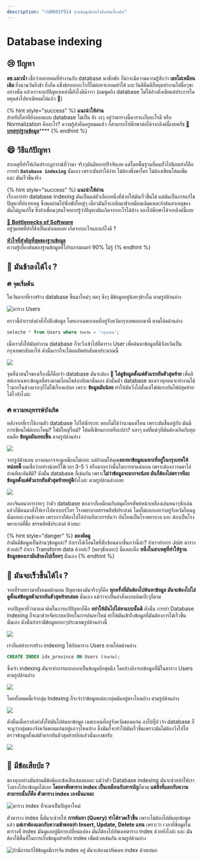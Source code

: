 ```yaml
---
description: "\U0001F914 ฐานข้อมูลช้าทำไงดีฉบับเบื้องต้น"
---
```


# Database indexing

## **😢 ปัญหา**

**ดช.แมวน้ำ** เชื่อว่าหลายคนที่ทำงานกับ database มาซักพัก ก็น่าจะมีความความรู้สึกว่า **เธอไม่เหมือนเดิม** ยิ่งนานวันยิ่งช้า ยิ่งอืด แข็งข้อบอกอะไรก็ไม่ค่อยจะยอมทำให้ และวันดีคืนดีก็หยุดทำงานไปดื้อๆซะอย่างนั้น แล้วเราจะแก้ปัญหาเหล่านี้ยังไงดีน๊าาาา \(ผมพูดถึง database ไม่ได้อ้างถึงเมียแต่ประการใด หยุดส่งไปหาเมียผมได้แล้ว 🤕\)

{% hint style="success" %}
**แนะนำให้อ่าน**  
สำหรับใครที่ยังออกแบบ database ไม่เป็น ยัง งงๆ อยู่ว่าตารางนี้ควรจะเก็บอะไรดี หรือ Normalization คืออะไร? ความรู้ส่งคืนครูหมดแล้ว ก็สามารถไปศึกษาต่อได้จากลิงค์นี้เบยครัช [👶 **บทสรุปฐานข้อมูล**](https://www.saladpuk.com/beginner-1/database-design)\*\*\*\*
{% endhint %}

## 😄 วิธีแก้ปัญหา

สาเหตุที่ทำให้เกิดปรากฎการณ์ที่ว่ามา จริงๆมันมีหลายปัจจัยเลย แต่โดยพื้นฐานที่คนทั่วไปนิยมทำก็คือการทำ **`Database indexing`** นั่นเอง เพราะมันทำได้ง่าย ไม่ต้องพึ่งพาใคร ไม่ต้องเขียนโค้ดเพิ่ม และ มันเร็วขึ้นจริง

{% hint style="success" %}
**แนะนำให้อ่าน**  
เรื่องการทำ database indexing มันเป็นแค่ตัวเลือกหนึ่งที่ช่วยให้มันเร็วขึ้นได้ แต่มันเป็นการแก้ไขปัญหาที่ปลายเหตุ ซึ่งพอผ่านไปซักพักใหญ่ๆ เดี๋ยวมันก็จะกลับมาช้าเหมือนเดิมแหละถ้าต้นสาเหตุของมันไม่ถูกแก้ไข ซึ่งถ้าเพื่อนๆสนใจอยากรู้ว่าปัญหามันเกิดจากอะไรได้บ้าง ลองไปศึกษาได้จากลิงค์นี้เบย  
  
[👦 **Bottlenecks of Software**](https://www.saladpuk.com/basic/bottlenecks)  
อยู่ๆแอพที่ทำก็ช้าเป็นเต่าเฉยเลย เกิดจากอะไรและแก้ไงดี ?  
  
[**หัวใจที่สำคัญที่สุดของฐานข้อมูล**](https://www.saladpuk.com/basic/bottlenecks/work-with-db)  
ความรู้เบื้องต้นของฐานข้อมูลที่โปรแกรมเมอร์ 90% ไม่รู้
{% endhint %}

## 🤔 มันช้าลงได้ไง ?

### 🔥 จุดเริ่มต้น

ในวันแรกที่เราสร้าง database ขึ้นมาใหม่ๆ สดๆ ซิงๆ มีข้อมูลอยู่น้อยๆข้างใน  ตามรูปด้านล่าง

![&#xE15;&#xE32;&#xE23;&#xE32;&#xE07; Users](../../.gitbook/assets/db01.png)

คราวนี้ถ้าเราส่งคำสั่งไปดึงข้อมูล โดยเอาเฉพาะคนที่อยู่จังหวัดกรุงเทพออกมาดิ๊ ตามโค้ดด้านล่าง

```sql
selecte * from Users where จังหวัด = 'กรุงเทพ';
```

เมื่อเราสั่งให้มันทำงาน database ก็จะวิ่งเข้าไปที่ตาราง User เพื่อค้นหาข้อมูลที่มีจังหวัดเป็นกรุงเทพกลับมาให้ ดังนั้นเราก็จะได้ผลลัพท์กลับมาประมาณนี้

![](../../.gitbook/assets/db02.png)

จุดที่น่าสนใจของเรื่องนี้ก็คือเจ้า database มันจะต้อง 🎯 **ไล่ดูข้อมูลตั้งแต่ตัวแรกยันตัวสุดท้าย** เพื่อลิสต์เอาเฉพาะข้อมูลที่ตรงตามเงื่อนไขส่งกลับมานั่นเอง ดังนั้นตัว database ของเราทุกคนจะทำงานได้ไวมากในช่วงแรกๆก็ไม่ใช่เรื่องแปลก เพราะ **ข้อมูลมันน้อย** ทำให้มันวิ่งไล่ตั้งแต่ไฟล์แรกยันไฟล์สุดท้ายได้ไวยังไงล่ะ

### 🔥  ความหฤหรรษ์บังเกิด

หลังจากที่เราใช้งานตัว database ไปได้ซักระยะ ตอบไม่ได้ว่านานแค่ไหน เพราะมันขึ้นอยู่กับ มันมีการเขียนไฟล์เยอะไหม? ไฟล์ใหญ่ใหม่? โค้ดที่เขียนกากหรือเปล่า? บลาๆ แต่ที่แน่ๆที่มันต้องเกิดกับทุกคนคือ **ข้อมูลมันเยอะขึ้น** ตามรูปด้านล่าง

![](../../.gitbook/assets/db03.png)

จากรูปด้านบน บางคนอาจจะดูเหมือนไม่เยอะ แต่ถ้าผมให้คุณ**ลองหาข้อมูลเฉพาะที่อยู่ในกรุงเทพให้หน่อยดิ๊** ผมเชื่อว่าอย่างน้อยก็ใช้เวลา 3-5 วิ หรือมากกว่านั้นในการหาแน่นอน เพราะต้องกวาดตาไล่อ่านทีละอันชิมิ? ดังนั้น database ก็เช่นกัน เพราะ**ไม่ว่าข้อมูลจะมากจะน้อย มันก็ต้องไล่ตรวจทีละข้อมูลตั้งแต่ตัวแรกยันตัวสุดท้ายอยู่ดี**ยังไงล่ะ ตามรูปด้านล่างเลย

![](../../.gitbook/assets/db04.png)

ลองจินตนาการง่ายๆ ว่าตัว database ของเราก็เหมือนกับสมุดโทรศัพท์หน้าเหลืองเล่นหนาๆซักเล่ม แล้วก็มีคนมาสั่งให้เราไปหาเบอร์โทร โรงพยาบาลสรรพสิทธิประสงค์ โดยไม่บอกเลยว่าอยู่จังหวัดไหนดู นั่นแหละงานช้างเลย เพราะเราก็ต้องไปไล่อ่านทีละบรรทัดว่า อันไหนเป็นโรงพยาบาล และ ต้องเป็นโรงพยาบาลที่ชื่อ สรรพสิทธิประสงค์ ด้วยนะ

{% hint style="danger" %}
**ลองคิดดู**  
ถ้ามันมีข้อมูลเป็นล้านๆข้อมูลล่ะ? ถ้าเราใส่เงื่อนไขที่ซับซ้อนมากขึ้นกว่านี้ล่ะ? ถ้าเราทำการ Join ตารางด้วยล่ะ? ถ้าเรา Transform data ด้วยล่ะ? \(พอๆชักเยอะ\) นี่แหละคือ **หนึ่งในสาเหตุที่ทำให้ฐานข้อมูลของเรามันช้าลงไปเรื่อยๆ** นั่นเอง
{% endhint %}

## 🤔 มันจะเร็วขึ้นได้ไง ?

จากที่ร่ายยาวมาทั้งหมดด้านบน ปัญหาของมันจริงๆก็คือ **ทุกครั้งที่มันต้องไปค้นหาข้อมูล มันจะต้องไปไล่ดูตั้งแต่ข้อมูลตัวแรกยันตัวสุดท้ายเสมอ** นั่นเอง แม้ว่าจะเป็นคำสั่งแบบเดิมเป๊ะๆก็ตาม

จากปัญหาที่ว่ามาแนวคิดในการแก้ปัญหาก็คือ **อย่าให้มันไปไล่หาแบบนั้นดิ** ดังนั้น การทำ Database indexing ก็จะมาช่วยจัดระบบเบียบในการค้นหาใหม่ ทำให้มันเข้าถึงข้อมูลที่มันต้องการได้เร็วขึ้นนั่นเอง ดังนั้นถ้าเรามีข้อมูลเยอะๆประมาณรูปด้านล่างนี้

![](../../.gitbook/assets/db03.png)

เราก็แค่ทำการสร้าง indexing ให้กับตาราง Users ตามโค้ดด้านล่าง

```sql
CREATE INDEX idx_province ON Users (จังหวัด);
```

ซึ่งเจ้า indexing มันจะทำการแยกออกเป็นข้อมูลอีกชุดนึง โดยอ้างอิงจากข้อมูลที่มีในตาราง Users ตามรูปด้านล่าง

![](../../.gitbook/assets/db05.png)

โดยทั้งหมดนี้เจ้ากลุ่ม Indexing ก็จะจำว่าข้อมูลแต่ละกลุ่มมันอยู่ตรงไหนบ้าง ตามรูปด้านล่าง

![](../../.gitbook/assets/db06.png)

ดังนั้นเมื่อเราส่งคำสั่งให้มันไปค้นหาข้อมูล เฉพาะคนที่อยู่จังหวัดขอนแก่น ลงไปปุ๊ป เจ้า database ก็จะดูว่ากลุ่มของจังหวัดขอนแก่นอยู่แถวๆไหนบ้าง ซึ่งมันก็จะทำให้มันเร็วขึ้นเพราะมันไม่ต้องวิ่งไปไล่ตรวจข้อมูลตั้งแต่ตัวแรกยันตัวสุดท้ายอีกแล้วนั่นเองขอรับ

![](../../.gitbook/assets/db07.png)

## 🤔 มีข้อเสียป่ะ ?

ของทุกอย่างมันย่อมมีข้อดีและข้อเสียเสมอแหละ แม้ว่าตัว Database indexing มันจะช่วยทำให้เราวิ่งตรงไปหาข้อมูลได้เลย **โดยอาศัยตาราง index เป็นเหมือนกับสารบัญ**ก็ตาม **แต่สิ่งที่แลกกับความสามารถนั้นก็คือ ตัวตาราง index เองนั่นแหละ**

![&#xE15;&#xE32;&#xE23;&#xE32;&#xE07; index &#xE17;&#xE35;&#xE48;&#xE08;&#xE30;&#xE21;&#xE32;&#xE40;&#xE1B;&#xE47;&#xE19;&#xE1B;&#xE31;&#xE0D;&#xE2B;&#xE32;&#xE43;&#xE2B;&#xE21;&#xE48;](../../.gitbook/assets/db08.png)

ตัวตาราง index นี้มันจะช่วยให้ **การค้นหา \(Query\) ทำได้รวดเร็วขึ้น** เพราะไม่ต้องไล่มันทุกข้อมูลแล้ว **แต่เราต้องแลกกับความช้าตอนทำ Insert, Update, Delete แทน** เพราะว่า เวลาที่ข้อมูลในตารางที่ index มันดูแลอยู่มีการเปลี่ยนแปลง มันก็ต้องไปอัพเดทตาราง index ด้วยยังไงล่ะ และ มันต้องใช้พื้นที่ในการเก็บข้อมูลสำหรับ index เพิ่มด้วยเช่นกัน ตามรูปด้านล่าง

![&#xE16;&#xE49;&#xE32;&#xE21;&#xE35;&#xE01;&#xE32;&#xE23;&#xE41;&#xE01;&#xE49;&#xE44;&#xE02;&#xE49;&#xE02;&#xE49;&#xE2D;&#xE21;&#xE39;&#xE25;&#xE21;&#xE35;&#xE01;&#xE32;&#xE23;&#xE08;&#xE31;&#xE14; index &#xE2D;&#xE22;&#xE39;&#xE48; &#xE21;&#xE31;&#xE19;&#xE08;&#xE30;&#xE15;&#xE49;&#xE2D;&#xE07;&#xE21;&#xE32;&#xE2D;&#xE31;&#xE1E;&#xE40;&#xE14;&#xE17; index &#xE14;&#xE49;&#xE27;&#xE22;&#xE40;&#xE2A;&#xE21;&#xE2D;](../../.gitbook/assets/db09.png)

